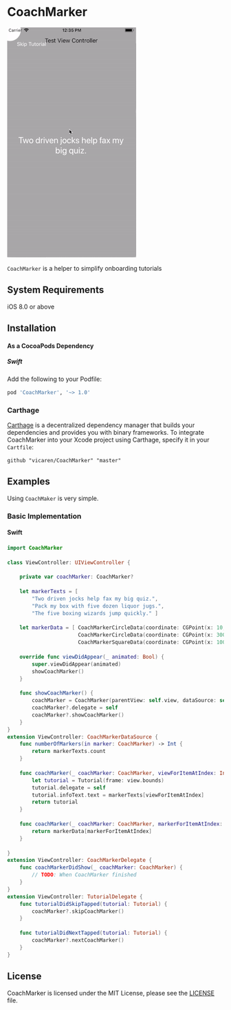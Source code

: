 # CoachMarker

<p align="left">
<img src="images/coachMarker-tutorial.gif" />
</p>

`CoachMarker` is a helper to simplify onboarding tutorials

## System Requirements
iOS 8.0 or above

## Installation

#### As a CocoaPods Dependency

##### Swift

Add the following to your Podfile:
``` ruby
pod 'CoachMarker', '~> 1.0'
```

### Carthage

[Carthage](https://github.com/Carthage/Carthage) is a decentralized dependency manager that builds your dependencies and provides you with binary frameworks. To integrate CoachMarker into your Xcode project using Carthage, specify it in your `Cartfile`:

```ogdl
github "vicaren/CoachMarker" "master"
```

## Examples
Using `CoachMaker` is very simple.

### Basic Implementation

#### Swift
```swift
import CoachMarker

class ViewController: UIViewController {
    
    private var coachMarker: CoachMarker?
    
    let markerTexts = [
        "Two driven jocks help fax my big quiz.",
        "Pack my box with five dozen liquor jugs.",
        "The five boxing wizards jump quickly." ]
    
    let markerData = [ CoachMarkerCircleData(coordinate: CGPoint(x: 10, y: 10), radius: 30),
                       CoachMarkerCircleData(coordinate: CGPoint(x: 300, y: 50), radius: 60),
                       CoachMarkerSquareData(coordinate: CGPoint(x: 100, y: 100), size: CGSize(width: 200, height: 50))]
    
    override func viewDidAppear(_ animated: Bool) {
        super.viewDidAppear(animated)
        showCoachMarker()
    }
    
    func showCoachMarker() {
        coachMarker = CoachMarker(parentView: self.view, dataSource: self)
        coachMarker?.delegate = self
        coachMarker?.showCoachMarker()
    }
}
extension ViewController: CoachMarkerDataSource {
    func numberOfMarkers(in marker: CoachMarker) -> Int {
        return markerTexts.count
    }
    
    func coachMarker(_ coachMarker: CoachMarker, viewForItemAtIndex: Int) -> UIView {
        let tutorial = Tutorial(frame: view.bounds)
        tutorial.delegate = self
        tutorial.infoText.text = markerTexts[viewForItemAtIndex]
        return tutorial
    }
    
    func coachMarker(_ coachMarker: CoachMarker, markerForItemAtIndex: Int) -> CoachMarkerData {
        return markerData[markerForItemAtIndex]
    }
    
}
extension ViewController: CoachMarkerDelegate {
    func coachMarkerDidShow(_ coachMarker: CoachMarker) {
        // TODO: When CoachMarker finished
    }
}
extension ViewController: TutorialDelegate {
    func tutorialDidSkipTapped(tutorial: Tutorial) {
        coachMarker?.skipCoachMarker()
    }
    
    func tutorialDidNextTapped(tutorial: Tutorial) {
        coachMarker?.nextCoachMarker()
    }
}

```

## License
CoachMarker is licensed under the MIT License, please see the [LICENSE](LICENSE) file.
